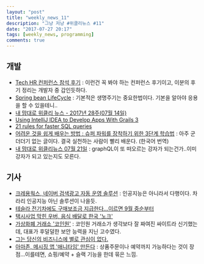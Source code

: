 ```yaml
---
layout: "post"
title: "weekly_news_11"
description: "그냥 저냥 #위클리뉴스 #11"
date: "2017-07-27 20:17"
tags: [weekly_news, programming]
comments: true
---
```


## 개발

- [Tech HR 컨퍼런스 참석 후기](http://jojoldu.tistory.com/163) : 이런건 꼭 봐야 하는 컨퍼런스 후기이고, 이분의 후기 정리는 개발자 중 갑인듯하다.
- [Spring bean LifeCycle](http://aoruqjfu.fun25.co.kr/index.php/post/1820) : 기본적은 생명주기는 중요한법이다. 기본을 알아야 응용을 할 수 있을테니..
- [내 맘대로 위클리 뉴스 - 2017년 28주(07월 14일)](https://www.sangkon.com/2017/07/16/sigamdream_weekly_2017_28/)
- [Using IntelliJ IDEA to Develop Apps With Grails 3](https://dzone.com/articles/why-intellij-idea-is-the-premier-ide-for-grails-3)
- [21 rules for faster SQL queries](http://www.infoworld.com/article/3209665/application-development/21-rules-for-faster-sql-queries.html)
- [어려운 것을 쉽게 배우는 방법 : 슈퍼 파워를 장착하기 위한 3단계 학습법](http://www.moreagile.net/2016/02/learning-new-stuff.html?m=1) : 아주 군더더기 없는 글이다. 결국 실천하는 사람이 빨리 배운다. (한국어 번역)
- [내 맘대로 위클리뉴스 07월 21일](https://www.sangkon.com/2017/07/21/sigamdream_weekly_2017_29/) : graphQL이 또 떠오르는 강자가 되는건가..이미 강자가 되고 있는지도 모른다.



## 기사

- [크레용웍스, 네이버 검색광고 자동 운영 솔루션](http://www.etnews.com/20170718000155) : 인공지능은 아니라서 다행이다. 차라리 인공지능 아닌 솔루션이 나을듯.
- [테슬라 전기차에도 구매보조금 지급한다...이르면 9월 중순부터](http://www.etnews.com/20170717000229)
- [택시사업 막힌 우버, 음식 배달로 한국 '노크'](http://v.media.daum.net/v/20170718173703910)
- [가상화폐 거래소 '코인원'](http://glance.media/sendy/l/oUXN0LyBotfoX8921o7ffGYg/dU892sZqqwmgSpiAShutvoNQ/f9pBKWe4hZmCKS2VkWpLyQ) : 코인원 거래소가 생각보다 잘 짜여진 싸이트라 신기했는데, 대표가 후덜덜한 보안 능력을 지닌 고수였다.
- [그는 당신의 비즈니스에 별로 관심이 없다.](https://brunch.co.kr/@mirr5510/19)
- [아마존, 메시징 앱 '애니타임' 만든다](http://www.zdnet.co.kr/news/news_view.asp?artice_id=20170717080418) : 상품주문이나 예약까지 가능하다는 것이 장점…이를테면, 쇼핑/예약 + 슬랙 기능을 한데 묶은 느낌.
